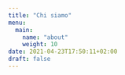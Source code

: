 ```yaml
---
title: "Chi siamo"
menu:
  main:
    name: "about"
    weight: 10
date: 2021-04-23T17:50:11+02:00
draft: false
---
```


